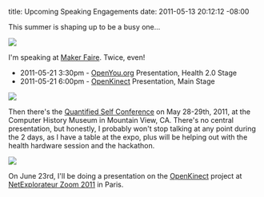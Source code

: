 title: Upcoming Speaking Engagements
date: 2011-05-13 20:12:12 -08:00

This summer is shaping up to be a busy one...

![](http://images.nonpolynomial.com/openyou.org/blog/makerfaire.gif)

I'm speaking at [Maker Faire][1]. Twice, even!

- 2011-05-21 3:30pm - [OpenYou.org][5] Presentation, Health 2.0 Stage
- 2011-05-21 6:00pm - [OpenKinect][3] Presentation, Main Stage

![](http://images.nonpolynomial.com/openyou.org/blog/qs_conf.png)

Then there's the [Quantified Self Conference][2] on May 28-29th,
2011, at the Computer History Museum in Mountain View, CA. There's no
central presentation, but honestly, I probably won't stop talking at
any point during the 2 days, as I have a table at the expo, plus will
be helping out with the health hardware session and the hackathon.

![](http://images.nonpolynomial.com/nonpolynomial.com/blog/netexplore_zoom.jpg)

On June 23rd, I'll be doing a presentation on the [OpenKinect][3]
project at [NetExplorateur Zoom 2011][4] in Paris.

[1]: http://www.makerfaire.com
[2]: http://quantifiedself.com/conference
[3]: http://www.openkinect.org
[4]: http://en.www.netexplorateur.org/
[5]: http://www.openyou.org
